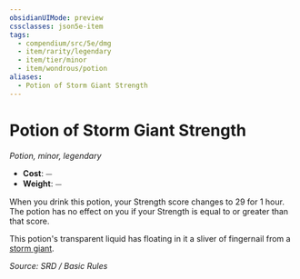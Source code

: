 ```yaml
---
obsidianUIMode: preview
cssclasses: json5e-item
tags:
  - compendium/src/5e/dmg
  - item/rarity/legendary
  - item/tier/minor
  - item/wondrous/potion
aliases:
  - Potion of Storm Giant Strength
---
```

# Potion of Storm Giant Strength
*Potion, minor, legendary*  

- **Cost**: ⏤
- **Weight**: ⏤

When you drink this potion, your Strength score changes to 29 for 1 hour. The potion has no effect on you if your Strength is equal to or greater than that score.

This potion's transparent liquid has floating in it a sliver of fingernail from a [storm giant](compendium/bestiary/giant/storm-giant.md).

*Source: SRD / Basic Rules*